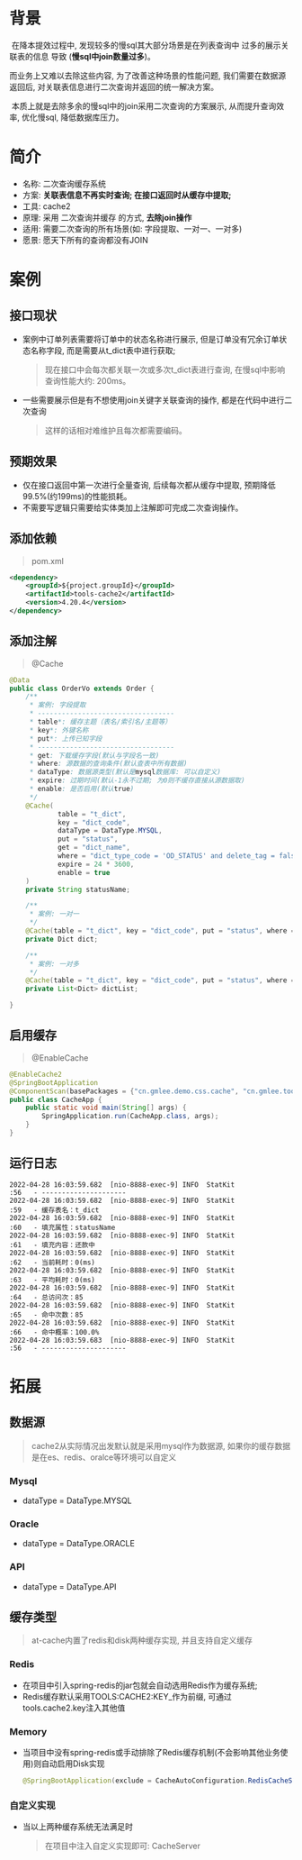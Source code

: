 # 背景

​		在降本提效过程中, 发现较多的慢sql其大部分场景是在列表查询中 过多的展示关联表的信息 导致 (**慢sql中join数量过多**)。

而业务上又难以去除这些内容, 为了改善这种场景的性能问题, 我们需要在数据源返回后, 对关联表信息进行二次查询并返回的统一解决方案。

​		本质上就是去除多余的慢sql中的join采用二次查询的方案展示, 从而提升查询效率, 优化慢sql, 降低数据库压力。



# 简介



- 名称: 二次查询缓存系统
- 方案: **关联表信息不再实时查询; 在接口返回时从缓存中提取;**
- 工具: cache2
- 原理: 采用 二次查询并缓存 的方式, **去除join操作**
- 适用: 需要二次查询的所有场景(如: 字段提取、一对一、一对多)
- 愿景: 愿天下所有的查询都没有JOIN



# 案例

## 接口现状

- 案例中订单列表需要将订单中的状态名称进行展示, 但是订单没有冗余订单状态名称字段, 而是需要从t_dict表中进行获取;

  >  现在接口中会每次都关联一次或多次t_dict表进行查询, 在慢sql中影响查询性能大约: 200ms。

- 一些需要展示但是有不想使用join关键字关联查询的操作, 都是在代码中进行二次查询

  > 这样的话相对难维护且每次都需要编码。



## 预期效果

- 仅在接口返回中第一次进行全量查询, 后续每次都从缓存中提取, 预期降低99.5%(约199ms)的性能损耗。
- 不需要写逻辑只需要给实体类加上注解即可完成二次查询操作。



## 添加依赖

> pom.xml

```xml
<dependency>
    <groupId>${project.groupId}</groupId>
    <artifactId>tools-cache2</artifactId>
    <version>4.20.4</version>
</dependency>
```



## 添加注解

>@Cache

```java
@Data
public class OrderVo extends Order {
    /**
     * 案例: 字段提取
     * ----------------------------------
     * table*: 缓存主题（表名/索引名/主题等）
     * key*: 外键名称
     * put*: 上传已知字段
     * ----------------------------------
     * get: 下载缓存字段(默认与字段名一致)
     * where: 源数据的查询条件(默认查表中所有数据)
     * dataType: 数据源类型(默认是mysql数据库: 可以自定义)
     * expire: 过期时间(默认-1永不过期; 为0则不缓存直接从源数据取)
     * enable: 是否启用(默认true)
     */
    @Cache(
            table = "t_dict",
            key = "dict_code",
            dataType = DataType.MYSQL,
            put = "status",
            get = "dict_name",
            where = "dict_type_code = 'OD_STATUS' and delete_tag = false",
            expire = 24 * 3600,
            enable = true
    )
    private String statusName;

    /**
     * 案例: 一对一
     */
    @Cache(table = "t_dict", key = "dict_code", put = "status", where = "dict_type_code = 'OD_STATUS' and delete_tag = false")
    private Dict dict;

    /**
     * 案例: 一对多
     */
    @Cache(table = "t_dict", key = "dict_code", put = "status", where = "dict_type_code = 'OD_STATUS' and delete_tag = false", expire = 0)
    private List<Dict> dictList;

}
```



## 启用缓存

> @EnableCache

```java
@EnableCache2
@SpringBootApplication
@ComponentScan(basePackages = {"cn.gmlee.demo.css.cache", "cn.gmlee.tools"})
public class CacheApp {
    public static void main(String[] args) {
        SpringApplication.run(CacheApp.class, args);
    }
}
```





## 运行日志

```text
2022-04-28 16:03:59.682  [nio-8888-exec-9] INFO  StatKit                   :56   - ---------------------
2022-04-28 16:03:59.682  [nio-8888-exec-9] INFO  StatKit                   :59   - 缓存表名：t_dict
2022-04-28 16:03:59.682  [nio-8888-exec-9] INFO  StatKit                   :60   - 填充属性：statusName
2022-04-28 16:03:59.682  [nio-8888-exec-9] INFO  StatKit                   :61   - 填充内容：还款中
2022-04-28 16:03:59.682  [nio-8888-exec-9] INFO  StatKit                   :62   - 当前耗时：0(ms)
2022-04-28 16:03:59.682  [nio-8888-exec-9] INFO  StatKit                   :63   - 平均耗时：0(ms)
2022-04-28 16:03:59.682  [nio-8888-exec-9] INFO  StatKit                   :64   - 总访问次：85
2022-04-28 16:03:59.682  [nio-8888-exec-9] INFO  StatKit                   :65   - 命中次数：85
2022-04-28 16:03:59.682  [nio-8888-exec-9] INFO  StatKit                   :66   - 命中概率：100.0%
2022-04-28 16:03:59.683  [nio-8888-exec-9] INFO  StatKit                   :56   - ---------------------
```





# 拓展



## 数据源

> cache2从实际情况出发默认就是采用mysql作为数据源, 如果你的缓存数据是在es、redis、oralce等环境可以自定义



### Mysql

- dataType = DataType.MYSQL



### Oracle

- dataType = DataType.ORACLE



### API

- dataType = DataType.API



## 缓存类型

> at-cache内置了redis和disk两种缓存实现, 并且支持自定义缓存



### Redis

- 在项目中引入spring-redis的jar包就会自动选用Redis作为缓存系统; 
- Redis缓存默认采用TOOLS:CACHE2:KEY_作为前缀, 可通过tools.cache2.key注入其他值





### Memory

- 当项目中没有spring-redis或手动排除了Redis缓存机制(不会影响其他业务使用)则自动启用Disk实现

  ```java
  @SpringBootApplication(exclude = CacheAutoConfiguration.RedisCacheServerConfig.class)
  ```



### 自定义实现

- 当以上两种缓存系统无法满足时

  > 在项目中注入自定义实现即可: CacheServer



